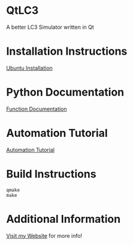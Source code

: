 # QtLC3
A better LC3 Simulator written in Qt

# Installation Instructions
[Ubuntu Installation](http://minionhut.com/blog/post/installing-the-lc3-simulator)

# Python Documentation
[Function Documentation](http://minionhut.com/blog/post/pylc3-documentation-1)

# Automation Tutorial
[Automation Tutorial](http://minionhut.com/blog/post/lc3-automation-tutorial)

# Build Instructions
    qmake
    make
# Additional Information

[Visit my Website](http://minionhut.com/blog/new-lc3-simulator) for more info!
